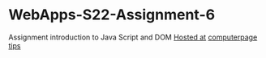 # WebApps-S22-Assignment-6
Assignment introduction to Java Script and DOM
[Hosted at](https://44-563-web-apps-s22.github.io/webapps-s22-assignment-6-thrinadh-chows/president.html)
[computerpage](file:///C:/Users/s546983/Desktop/Webapps-repo/webapps-s22-assignment-6-thrinadh-chows/computer.html)
[tips](file:///C:/Users/s546983/Desktop/Webapps-repo/webapps-s22-assignment-6-thrinadh-chows/tips.html)